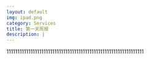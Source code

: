 ```yaml
---
layout: default
img: ipad.png
category: Services
title: 第一天周报
description: |
---
```

 111111111111111111111111111111111111111111111111111111111111111
